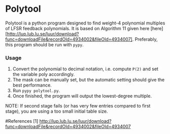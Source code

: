 # Polytool
Polytool is a python program designed to find weight-4 polynomial multiples of LFSR feedback polynomials. It is based on Algorithm 11 given here [here][http://lup.lub.lu.se/luur/download?func=downloadFile&recordOId=4934002&fileOId=4934007]. Preferably, this program should be run with `pypy`.

### Usage

1. Convert the polynomial to decimal notation, i.e. compute `P(2)` and set the variable poly accordingly.
2. The mask can be manually set, but the automatic setting should give the best performance.
3. Run `pypy polytool.py`.
4. Once finished, the program will output the lowest-degree multiple.

NOTE: If second stage fails (or has very few entries compared to first stage), you are using a too small initial table size.


#References
[1] http://lup.lub.lu.se/luur/download?func=downloadFile&recordOId=4934002&fileOId=4934007
